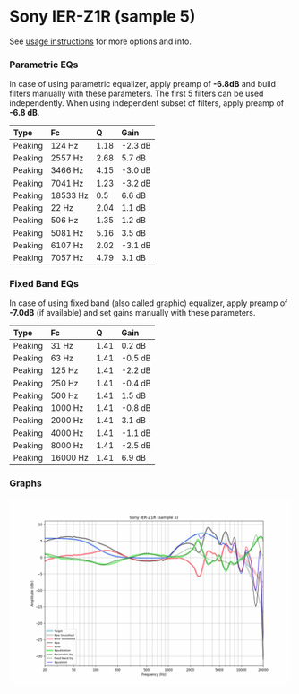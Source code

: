 # Sony IER-Z1R (sample 5)
See [usage instructions](https://github.com/jaakkopasanen/AutoEq#usage) for more options and info.

### Parametric EQs
In case of using parametric equalizer, apply preamp of **-6.8dB** and build filters manually
with these parameters. The first 5 filters can be used independently.
When using independent subset of filters, apply preamp of **-6.8 dB**.

| Type    | Fc       |    Q | Gain    |
|:--------|:---------|:-----|:--------|
| Peaking | 124 Hz   | 1.18 | -2.3 dB |
| Peaking | 2557 Hz  | 2.68 | 5.7 dB  |
| Peaking | 3466 Hz  | 4.15 | -3.0 dB |
| Peaking | 7041 Hz  | 1.23 | -3.2 dB |
| Peaking | 18533 Hz | 0.5  | 6.6 dB  |
| Peaking | 22 Hz    | 2.04 | 1.1 dB  |
| Peaking | 506 Hz   | 1.35 | 1.2 dB  |
| Peaking | 5081 Hz  | 5.16 | 3.5 dB  |
| Peaking | 6107 Hz  | 2.02 | -3.1 dB |
| Peaking | 7057 Hz  | 4.79 | 3.1 dB  |

### Fixed Band EQs
In case of using fixed band (also called graphic) equalizer, apply preamp of **-7.0dB**
(if available) and set gains manually with these parameters.

| Type    | Fc       |    Q | Gain    |
|:--------|:---------|:-----|:--------|
| Peaking | 31 Hz    | 1.41 | 0.2 dB  |
| Peaking | 63 Hz    | 1.41 | -0.5 dB |
| Peaking | 125 Hz   | 1.41 | -2.2 dB |
| Peaking | 250 Hz   | 1.41 | -0.4 dB |
| Peaking | 500 Hz   | 1.41 | 1.5 dB  |
| Peaking | 1000 Hz  | 1.41 | -0.8 dB |
| Peaking | 2000 Hz  | 1.41 | 3.1 dB  |
| Peaking | 4000 Hz  | 1.41 | -1.1 dB |
| Peaking | 8000 Hz  | 1.41 | -2.5 dB |
| Peaking | 16000 Hz | 1.41 | 6.9 dB  |

### Graphs
![](./Sony%20IER-Z1R%20(sample%205).png)